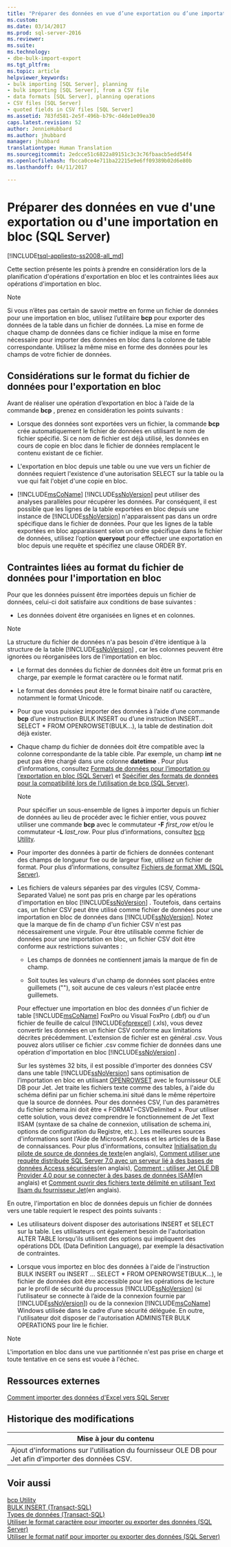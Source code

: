 ```yaml
---
title: "Préparer des données en vue d’une exportation ou d’une importation en bloc (SQL Server) | Microsoft Docs"
ms.custom: 
ms.date: 03/14/2017
ms.prod: sql-server-2016
ms.reviewer: 
ms.suite: 
ms.technology:
- dbe-bulk-import-export
ms.tgt_pltfrm: 
ms.topic: article
helpviewer_keywords:
- bulk importing [SQL Server], planning
- bulk importing [SQL Server], from a CSV file
- data formats [SQL Server], planning operations
- CSV files [SQL Server]
- quoted fields in CSV files [SQL Server]
ms.assetid: 783fd581-2e5f-496b-b79c-d4de1e09ea30
caps.latest.revision: 52
author: JennieHubbard
ms.author: jhubbard
manager: jhubbard
translationtype: Human Translation
ms.sourcegitcommit: 2edcce51c6822a89151c3c3c76fbaacb5edd54f4
ms.openlocfilehash: fbcca0ce4e711ba22215e9e6ff09389b02d6e80b
ms.lasthandoff: 04/11/2017

---
```

# <a name="prepare-data-for-bulk-export-or-import-sql-server"></a>Préparer des données en vue d'une exportation ou d'une importation en bloc (SQL Server)
[!INCLUDE[tsql-appliesto-ss2008-all_md](../../includes/tsql-appliesto-ss2008-all-md.md)]

  Cette section présente les points à prendre en considération lors de la planification d'opérations d'exportation en bloc et les contraintes liées aux opérations d'importation en bloc.  
  
> [!NOTE]  
>  Si vous n’êtes pas certain de savoir mettre en forme un fichier de données pour une importation en bloc, utilisez l’utilitaire **bcp** pour exporter des données de la table dans un fichier de données. La mise en forme de chaque champ de données dans ce fichier indique la mise en forme nécessaire pour importer des données en bloc dans la colonne de table correspondante. Utilisez la même mise en forme des données pour les champs de votre fichier de données.  
  
## <a name="data-file-format-considerations-for-bulk-export"></a>Considérations sur le format du fichier de données pour l'exportation en bloc  
 Avant de réaliser une opération d’exportation en bloc à l’aide de la commande **bcp** , prenez en considération les points suivants :  
  
-   Lorsque des données sont exportées vers un fichier, la commande **bcp** crée automatiquement le fichier de données en utilisant le nom de fichier spécifié. Si ce nom de fichier est déjà utilisé, les données en cours de copie en bloc dans le fichier de données remplacent le contenu existant de ce fichier.  
  
-   L'exportation en bloc depuis une table ou une vue vers un fichier de données requiert l'existence d'une autorisation SELECT sur la table ou la vue qui fait l'objet d'une copie en bloc.  
  
-   [!INCLUDE[msCoName](../../includes/msconame-md.md)] [!INCLUDE[ssNoVersion](../../includes/ssnoversion-md.md)] peut utiliser des analyses parallèles pour récupérer les données. Par conséquent, il est possible que les lignes de la table exportées en bloc depuis une instance de [!INCLUDE[ssNoVersion](../../includes/ssnoversion-md.md)] n'apparaissent pas dans un ordre spécifique dans le fichier de données. Pour que les lignes de la table exportées en bloc apparaissent selon un ordre spécifique dans le fichier de données, utilisez l’option **queryout** pour effectuer une exportation en bloc depuis une requête et spécifiez une clause ORDER BY.  
  
## <a name="data-file-format-requirements-for-bulk-import"></a>Contraintes liées au format du fichier de données pour l'importation en bloc  
 Pour que les données puissent être importées depuis un fichier de données, celui-ci doit satisfaire aux conditions de base suivantes :  
  
-   Les données doivent être organisées en lignes et en colonnes.  
  
> [!NOTE]  
>  La structure du fichier de données n'a pas besoin d'être identique à la structure de la table [!INCLUDE[ssNoVersion](../../includes/ssnoversion-md.md)] , car les colonnes peuvent être ignorées ou réorganisées lors de l'importation en bloc.  
  
-   Le format des données du fichier de données doit être un format pris en charge, par exemple le format caractère ou le format natif.  
  
-   Le format des données peut être le format binaire natif ou caractère, notamment le format Unicode.  
  
-   Pour que vous puissiez importer des données à l’aide d’une commande **bcp** d’une instruction BULK INSERT ou d’une instruction INSERT... SELECT * FROM OPENROWSET(BULK...), la table de destination doit déjà exister.  
  
-   Chaque champ du fichier de données doit être compatible avec la colonne correspondante de la table cible. Par exemple, un champ **int** ne peut pas être chargé dans une colonne **datetime** . Pour plus d’informations, consultez [Formats de données pour l’importation ou l’exportation en bloc &#40;SQL Server&#41;](../../relational-databases/import-export/data-formats-for-bulk-import-or-bulk-export-sql-server.md) et [Spécifier des formats de données pour la compatibilité lors de l’utilisation de bcp &#40;SQL Server&#41;](../../relational-databases/import-export/specify-data-formats-for-compatibility-when-using-bcp-sql-server.md).  
  
    > [!NOTE]  
    >  Pour spécifier un sous-ensemble de lignes à importer depuis un fichier de données au lieu de procéder avec le fichier entier, vous pouvez utiliser une commande **bcp** avec le commutateur **-F** *first_row* et/ou le commutateur **-L** *last_row*. Pour plus d’informations, consultez [bcp Utility](../../tools/bcp-utility.md).  
  
-   Pour importer des données à partir de fichiers de données contenant des champs de longueur fixe ou de largeur fixe, utilisez un fichier de format. Pour plus d’informations, consultez [Fichiers de format XML &#40;SQL Server&#41;](../../relational-databases/import-export/xml-format-files-sql-server.md).  
  
-   Les fichiers de valeurs séparées par des virgules (CSV, Comma-Separated Value) ne sont pas pris en charge par les opérations d'importation en bloc [!INCLUDE[ssNoVersion](../../includes/ssnoversion-md.md)] . Toutefois, dans certains cas, un fichier CSV peut être utilisé comme fichier de données pour une importation en bloc de données dans [!INCLUDE[ssNoVersion](../../includes/ssnoversion-md.md)]. Notez que la marque de fin de champ d'un fichier CSV n'est pas nécessairement une virgule. Pour être utilisable comme fichier de données pour une importation en bloc, un fichier CSV doit être conforme aux restrictions suivantes :  
  
    -   Les champs de données ne contiennent jamais la marque de fin de champ.  
  
    -   Soit toutes les valeurs d'un champ de données sont placées entre guillemets (""), soit aucune de ces valeurs n'est placée entre guillemets.  
  
     Pour effectuer une importation en bloc des données d'un fichier de table [!INCLUDE[msCoName](../../includes/msconame-md.md)] FoxPro ou Visual FoxPro (.dbf) ou d'un fichier de feuille de calcul [!INCLUDE[ofprexcel](../../includes/ofprexcel-md.md)] (.xls), vous devez convertir les données en un fichier CSV conforme aux limitations décrites précédemment. L'extension de fichier est en général .csv. Vous pouvez alors utiliser ce fichier .csv comme fichier de données dans une opération d'importation en bloc [!INCLUDE[ssNoVersion](../../includes/ssnoversion-md.md)] .  
  
     Sur les systèmes 32 bits, il est possible d’importer des données CSV dans une table [!INCLUDE[ssNoVersion](../../includes/ssnoversion-md.md)] sans optimisation de l’importation en bloc en utilisant [OPENROWSET](../../t-sql/functions/openrowset-transact-sql.md) avec le fournisseur OLE DB pour Jet. Jet traite les fichiers texte comme des tables, à l'aide du schéma défini par un fichier schema.ini situé dans le même répertoire que la source de données.  Pour des données CSV, l'un des paramètres du fichier schema.ini doit être « FORMAT=CSVDelimited ». Pour utiliser cette solution, vous devez comprendre le fonctionnement de Jet Text IISAM (syntaxe de sa chaîne de connexion, utilisation de schema.ini, options de configuration du Registre, etc.).  Les meilleures sources d'informations sont l'Aide de Microsoft Access et les articles de la Base de connaissances. Pour plus d'informations, consultez [Initialisation du pilote de source de données de texte](https://msdn.microsoft.com/library/office/ff834391.aspx)(en anglais), [Comment utiliser une requête distribuée SQL Server 7.0 avec un serveur lié à des bases de données Access sécurisées](http://go.microsoft.com/fwlink/?LinkId=128504)(en anglais), [Comment : utiliser Jet OLE DB Provider 4.0 pour se connecter à des bases de données ISAM](http://go.microsoft.com/fwlink/?LinkId=128505)(en anglais) et [Comment ouvrir des fichiers texte délimité en utilisant Text IIsam du fournisseur Jet](http://go.microsoft.com/fwlink/?LinkId=128501)(en anglais).  
  
 En outre, l'importation en bloc de données depuis un fichier de données vers une table requiert le respect des points suivants :  
  
-   Les utilisateurs doivent disposer des autorisations INSERT et SELECT sur la table. Les utilisateurs ont également besoin de l'autorisation ALTER TABLE lorsqu'ils utilisent des options qui impliquent des opérations DDL (Data Definition Language), par exemple la désactivation de contraintes.  
  
-   Lorsque vous importez en bloc des données à l'aide de l'instruction BULK INSERT ou INSERT ... SELECT * FROM OPENROWSET(BULK...), le fichier de données doit être accessible pour les opérations de lecture par le profil de sécurité du processus [!INCLUDE[ssNoVersion](../../includes/ssnoversion-md.md)] (si l’utilisateur se connecte à l’aide de la connexion fournie par [!INCLUDE[ssNoVersion](../../includes/ssnoversion-md.md)]) ou de la connexion [!INCLUDE[msCoName](../../includes/msconame-md.md)] Windows utilisée dans le cadre d’une sécurité déléguée. En outre, l'utilisateur doit disposer de l'autorisation ADMINISTER BULK OPERATIONS pour lire le fichier.  
  
> [!NOTE]  
>  L'importation en bloc dans une vue partitionnée n'est pas prise en charge et toute tentative en ce sens est vouée à l'échec.  
  
## <a name="external-resources"></a>Ressources externes  
 [Comment importer des données d'Excel vers SQL Server](http://support.microsoft.com/kb/321686)  
  
## <a name="change-history"></a>Historique des modifications  
  
|Mise à jour du contenu|  
|---------------------|  
|Ajout d'informations sur l'utilisation du fournisseur OLE DB pour Jet afin d'importer des données CSV.|  
  
## <a name="see-also"></a>Voir aussi  
 [bcp Utility](../../tools/bcp-utility.md)   
 [BULK INSERT &#40;Transact-SQL&#41;](../../t-sql/statements/bulk-insert-transact-sql.md)   
 [Types de données &#40;Transact-SQL&#41;](../../t-sql/data-types/data-types-transact-sql.md)   
 [Utiliser le format caractère pour importer ou exporter des données &#40;SQL Server&#41;](../../relational-databases/import-export/use-character-format-to-import-or-export-data-sql-server.md)   
 [Utiliser le format natif pour importer ou exporter des données &#40;SQL Server&#41;](../../relational-databases/import-export/use-native-format-to-import-or-export-data-sql-server.md)  
  
  
